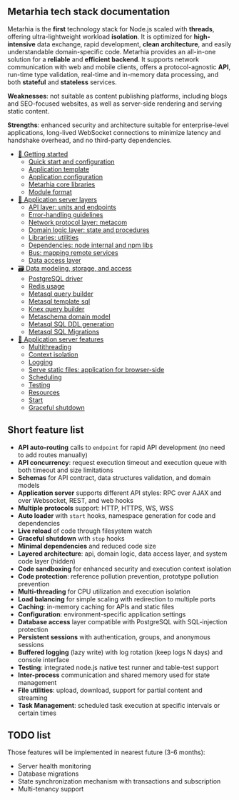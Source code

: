 ## Metarhia tech stack documentation

Metarhia is the **first** technology stack for Node.js scaled with **threads**, offering ultra-lightweight workload **isolation**.
It is optimized for **high-intensive** data exchange, rapid development, **clean architecture**, and easily understandable domain-specific code.
Metarhia provides an all-in-one solution for a **reliable** and **efficient backend**. It supports network communication with web and mobile clients, offers a protocol-agnostic **API**, run-time type validation, real-time and in-memory data processing, and both **stateful** and **stateless** services.

**Weaknesses**: not suitable as content publishing platforms, including blogs and SEO-focused websites, as well as server-side rendering and serving static content.

**Strengths**: enhanced security and architecture suitable for enterprise-level applications, long-lived WebSocket connections to minimize latency and handshake overhead, and no third-party dependencies.

- [🚀 Getting started](/content/en/START.md)
  - [Quick start and configuration](/content/en/START.md#quick-start)
  - [Application template](/content/en/START.md#application-template)
  - [Application configuration](/content/en/START.md#application-configuration)
  - [Metarhia core libraries](/content/en/START.md#metarhia-core-libraries)
  - [Module format](/content/en/START.md#module-format)
- [🥞 Application server layers](/content/en/LAYERS.md)
  - [API layer: units and endpoints](/content/en/LAYERS.md#api)
  - [Error-handling guidelines](/content/en/LAYERS.md#error-handling-guidelines)
  - [Network protocol layer: metacom](/content/en/LAYERS.md#network)
  - [Domain logic layer: state and procedures](/content/en/LAYERS.md#domain-logic)
  - [Libraries: utilities](/content/en/LAYERS.md#libraries)
  - [Dependencies: node internal and npm libs](/content/en/LAYERS.md#dependencies)
  - [Bus: mapping remote services](/content/en/LAYERS.md#bus)
  - [Data access layer](/content/en/LAYERS.md#data-access)
- [🗃️ Data modeling, storage, and access](/content/en/DATA.md)
  - [PostgreSQL driver](/content/en/DATA.md#postgresql)
  - [Redis usage](/content/en/DATA.md#redis)
  - [Metasql query builder](/content/en/DATA.md#metasql-query-builder)
  - [Metasql template sql](/content/en/DATA.md#metasql-template-sql)
  - [Knex query builder](/content/en/DATA.md#knex-query-builder)
  - [Metaschema domain model](/content/en/DATA.md#metaschema-domain-model)
  - [Metasql SQL DDL generation](/content/en/DATA.md#metasql-ddl)
  - [Metasql SQL Migrations](/content/en/DATA.md#metasql-migrations)
- [🧩 Application server features](/content/en/SERVER.md)
  - [Multithreading](/content/en/SERVER.md#multithreading)
  - [Context isolation](/content/en/SERVER.md#context-isolation)
  - [Logging](/content/en/SERVER.md#logging)
  - [Serve static files: application for browser-side](/content/en/SERVER.md#serve-static)
  - [Scheduling](/content/en/SERVER.md#scheduling)
  - [Testing](/content/en/SERVER.md#testing)
  - [Resources](/content/en/SERVER.md#resources)
  - [Start](/content/en/SERVER.md#start)
  - [Graceful shutdown](/content/en/SERVER.md#graceful-shutdown)

## Short feature list

- **API auto-routing** calls to `endpoint` for rapid API development (no need to add routes manually)
- **API concurrency**: request execution timeout and execution queue with both timeout and size limitations
- **Schemas** for API contract, data structures validation, and domain models
- **Application server** supports different API styles: RPC over AJAX and over Websocket, REST, and web hooks
- **Multiple protocols** support: HTTP, HTTPS, WS, WSS
- **Auto loader** with `start` hooks, namespace generation for code and dependencies
- **Live reload** of code through filesystem watch
- **Graceful shutdown** with `stop` hooks
- **Minimal dependencies** and reduced code size
- **Layered architecture**: api, domain logic, data access layer, and system code layer (hidden)
- **Code sandboxing** for enhanced security and execution context isolation
- **Code protection**: reference pollution prevention, prototype pollution prevention
- **Multi-threading** for CPU utilization and execution isolation
- **Load balancing** for simple scaling with redirection to multiple ports
- **Caching**: in-memory caching for APIs and static files
- **Configuration**: environment-specific application settings
- **Database access** layer compatible with PostgreSQL with SQL-injection protection
- **Persistent sessions** with authentication, groups, and anonymous sessions
- **Buffered logging** (lazy write) with log rotation (keep logs N days) and console interface
- **Testing**: integrated node.js native test runner and table-test support
- **Inter-process** communication and shared memory used for state management
- **File utilities**: upload, download, support for partial content and streaming
- **Task Management**: scheduled task execution at specific intervals or certain times

## TODO list

Those features will be implemented in nearest future (3-6 months):

- Server health monitoring
- Database migrations
- State synchronization mechanism with transactions and subscription
- Multi-tenancy support
